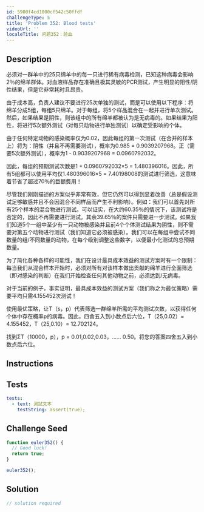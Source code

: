 ```yaml
---
id: 5900f4cd1000cf542c50ffdf
challengeType: 5
title: 'Problem 352: Blood tests'
videoUrl: ''
localeTitle: 问题352：验血
---
```


## Description
<section id="description">必须对一群羊中的25只绵羊中的每一只进行稀有病毒检测，已知这种病毒会影响2％的绵羊群体。对血液样品存在准确且极其灵敏的PCR测试，产生明显的阳性/阴性结果，但是它非常耗时且昂贵。 <p>由于成本高，负责人建议不要进行25次单独的测试，而是可以使用以下程序：将绵羊分成5组，每组5只绵羊。对于每组，将5个样品混合在一起并进行单次测试。然后，如果结果是阴性，则该组中的所有绵羊都被认为是无病毒的。如果结果为阳性，将进行5次额外测试（对每只动物进行单独测试）以确定受影响的个体。 </p><p>由于任何特定动物的感染概率仅为0.02，因此每组的第一次测试（在合并的样本上）将为：阴性（并且不再需要测试），概率为0.985 = 0.9039207968。正（需要5次额外测试），概率为1  -  0.9039207968 = 0.0960792032。 </p><p>因此，每组的预期测试次数是1 + 0.0960792032×5 = 1.480396016。因此，所有5组都可以使用平均仅1.480396016×5 = 7.40198008的测试进行筛选，这意味着节省了超过70％的巨额费用！ </p><p>尽管我们刚刚描述的方案似乎非常有效，但它仍然可以得到显着改善（总是假设测试足够敏感并且不会因混合不同样品而产生不利影响）。例如：我们可以首先对所有25个样本的混合物进行测试。可以证实，在大约60.35％的情况下，该测试将是否定的，因此不再需要进行测试。其余39.65％的案件只需要进一步测试。如果我们知道5个一组中至少有一只动物被感染并且前4个个体测试结果为阴性，则不需要对第五个动物进行测试（我们知道它必须被感染）。我们可以在每组中尝试不同数量的组/不同数量的动物，在每个级别调整这些数字，以便最小化测试的总预期数量。 </p><p>为了简化各种各样的可能性，我们在设计最具成本效益的测试方案时有一个限制：每当我们从混合样本开始时，必须对所有对该样本做出贡献的绵羊进行全面筛选（即对感染的判断）在我们开始检查任何其他动物之前，必须达到/无病毒。 </p><p>对于当前的例子，事实证明，最具成本效益的测试方案（我们称之为最优策略）需要平均只需4.155452次测试！ </p><p>使用最优策略，让T（s，p）代表筛选一群绵羊所需的平均测试次数，以获得任何个体中存在概率p的病毒。因此，四舍五入到小数点后六位，T（25,0.02）= 4.155452，T（25,0.10）= 12.702124。 </p><p>找到ΣT（10000，p），p = 0.01,0.02,0.03，...... 0.50。将您的答案四舍五入到小数点后六位。 </p></section>

## Instructions
<section id="instructions">
</section>

## Tests
<section id='tests'>

```yml
tests:
  - text: 測試文本
    testString: assert(true);

```

</section>

## Challenge Seed
<section id='challengeSeed'>

<div id='js-seed'>

```js
function euler352() {
  // Good luck!
  return true;
}

euler352();

```

</div>



</section>

## Solution
<section id='solution'>

```js
// solution required
```
</section>
